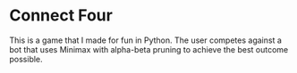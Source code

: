 # Connect Four
This is a game that I made for fun in Python. The user competes against a bot that uses Minimax with alpha-beta pruning to achieve the best outcome possible. 
